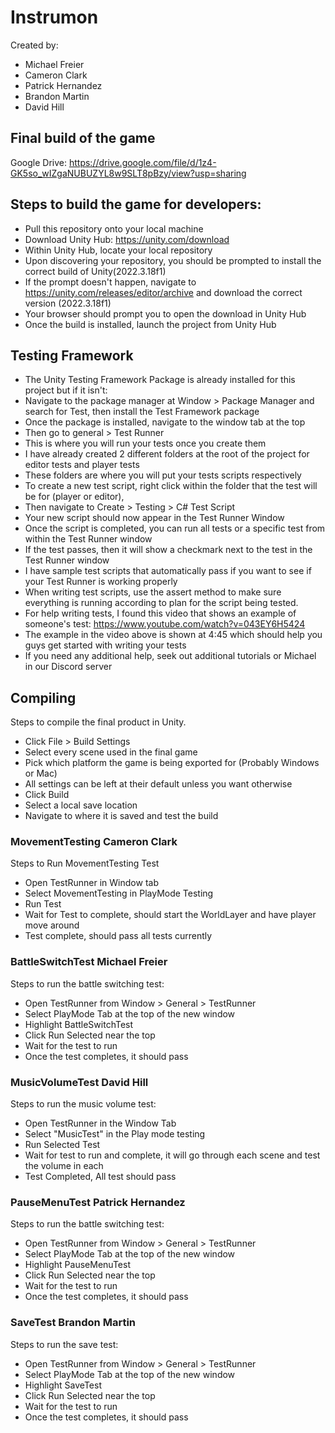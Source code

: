 # Instrumon
Created by:
* Michael Freier
* Cameron Clark
* Patrick Hernandez
* Brandon Martin
* David Hill

## Final build of the game
Google Drive: https://drive.google.com/file/d/1z4-GK5so_wIZgaNUBUZYL8w9SLT8pBzy/view?usp=sharing

## Steps to build the game for developers:
* Pull this repository onto your local machine
* Download Unity Hub: https://unity.com/download
* Within Unity Hub, locate your local repository
* Upon discovering your repository, you should be prompted to install the correct build of Unity(2022.3.18f1)
* If the prompt doesn't happen, navigate to https://unity.com/releases/editor/archive and download the correct version (2022.3.18f1)
* Your browser should prompt you to open the download in Unity Hub
* Once the build is installed, launch the project from Unity Hub

## Testing Framework
* The Unity Testing Framework Package is already installed for this project but if it isn't:
* Navigate to the package manager at Window > Package Manager and search for Test, then install the Test Framework package
* Once the package is installed, navigate to the window tab at the top
* Then go to general > Test Runner
* This is where you will run your tests once you create them
* I have already created 2 different folders at the root of the project for editor tests and player tests
* These folders are where you will put your tests scripts respectively
* To create a new test script, right click within the folder that the test will be for (player or editor),
* Then navigate to Create > Testing > C# Test Script
* Your new script should now appear in the Test Runner Window
* Once the script is completed, you can run all tests or a specific test from within the Test Runner window
* If the test passes, then it will show a checkmark next to the test in the Test Runner window
* I have sample test scripts that automatically pass if you want to see if your Test Runner is working properly
* When writing test scripts, use the assert method to make sure everything is running according to plan for the script being tested.
* For help writing tests, I found this video that shows an example of someone's test: https://www.youtube.com/watch?v=043EY6H5424
* The example in the video above is shown at 4:45 which should help you guys get started with writing your tests
* If you need any additional help, seek out additional tutorials or Michael in our Discord server

## Compiling
Steps to compile the final product in Unity.
* Click File > Build Settings
* Select every scene used in the final game
* Pick which platform the game is being exported for (Probably Windows or Mac)
* All settings can be left at their default unless you want otherwise
* Click Build
* Select a local save location
* Navigate to where it is saved and test the build


### MovementTesting Cameron Clark
Steps to Run MovementTesting Test
* Open TestRunner in Window tab
* Select MovementTesting in PlayMode Testing
* Run Test
* Wait for Test to complete, should start the WorldLayer and have player move around
* Test complete, should pass all tests currently

### BattleSwitchTest Michael Freier
Steps to run the battle switching test:
* Open TestRunner from Window > General > TestRunner
* Select PlayMode Tab at the top of the new window
* Highlight BattleSwitchTest
* Click Run Selected near the top
* Wait for the test to run
* Once the test completes, it should pass

### MusicVolumeTest David Hill
Steps to run the music volume test:
* Open TestRunner in the Window Tab
* Select "MusicTest" in the Play mode testing
* Run Selected Test
* Wait for test to run and complete, it will go through each scene and test the volume in each
* Test Completed, All test should pass

### PauseMenuTest Patrick Hernandez
Steps to run the battle switching test:
* Open TestRunner from Window > General > TestRunner
* Select PlayMode Tab at the top of the new window
* Highlight PauseMenuTest
* Click Run Selected near the top
* Wait for the test to run
* Once the test completes, it should pass

### SaveTest Brandon Martin
Steps to run the save test:
* Open TestRunner from Window > General > TestRunner
* Select PlayMode Tab at the top of the new window
* Highlight SaveTest
* Click Run Selected near the top
* Wait for the test to run
* Once the test completes, it should pass
